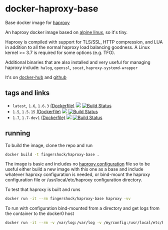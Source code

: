 # docker-haproxy-base
Base docker image for [haproxy](http://www.haproxy.org/)

An haproxy docker image based on [alpine linux](http://www.alpinelinux.org/), so it's tiny.

Haproxy is compiled with support for TLS/SSL, HTTP compression, and LUA in addition to all the normal haproxy load balancing goodness. A Linux kernel >= 3.7 is required for some options (e.g. TFO).

Additional binaries that are also installed and very useful for managing haproxy include: `halog`, `openssl`, `socat`, `haproxy-systemd-wrapper`

It's on [docker-hub](https://hub.docker.com/r/fingershock/haproxy-base/) and [github](https://github.com/iJJi/docker-haproxy-base)

## tags and links
 * `latest`, `1.6`, `1.6.3` [(Dockerfile)](https://github.com/iJJi/docker-haproxy-base/blob/master/Dockerfile) [![](https://badge.imagelayers.io/fingershock/haproxy-base:latest.svg)](https://imagelayers.io/?images=fingershock/haproxy-base:latest) [![Build Status](https://travis-ci.org/iJJi/docker-haproxy-base.svg?branch=master)](https://travis-ci.org/iJJi/docker-haproxy-base)
 * `1.5`, `1.5.15` [(Dockerfile)](https://github.com/iJJi/docker-haproxy-base/blob/master/Dockerfile-1.5) [![](https://badge.imagelayers.io/fingershock/haproxy-base:1.5.svg)](https://imagelayers.io/?images=fingershock/haproxy-base:1.5) [![Build Status](https://travis-ci.org/iJJi/docker-haproxy-base.svg?branch=master)](https://travis-ci.org/iJJi/docker-haproxy-base)
 * `1.7`, `1.7-dev1` [(Dockerfile)](https://github.com/iJJi/docker-haproxy-base/blob/master/Dockerfile-1.7) [![](https://badge.imagelayers.io/fingershock/haproxy-base:1.7.svg)](https://imagelayers.io/?images=fingershock/haproxy-base:1.7) [![Build Status](https://travis-ci.org/iJJi/docker-haproxy-base.svg?branch=master)](https://travis-ci.org/iJJi/docker-haproxy-base)


## running

To build the image, clone the repo and run
```sh
docker build -t fingershock/haproxy-base .
```

The image is basic and includes no [haproxy configuration](https://cbonte.github.io/haproxy-dconv/configuration-1.6.html) file so to be useful either build a new image with this one as a base and include whatever haproxy configuration is needed, or bind-mount the haproxy configuration file or /usr/local/etc/haproxy configuration directory.

To test that haproxy is built and runs
```sh
docker run -it --rm fingershock/haproxy-base haproxy -vv
```

To run with configuration bind-mounted from a directory and get logs from the container to the docker0 host
```sh
docker run -it --rm -v /var/log:/var/log -v /my/config:/usr/local/etc/haproxy:ro  fingershock/haproxy-base haproxy -f /usr/local/etc/haproxy/haproxy.cfg -c
```
